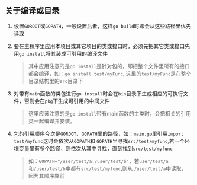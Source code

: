 ## 关于编译或目录
1. 设置`GOROOT`或`GOPATH`，一般设置后者，这样`go build`时即会从这些路径里优先读取

2. 要在主程序里应用本项目或其它项目的类或接口时，必须先把其它类或接口先用`go install`将其装成可引用的编译文件

	> 其中应用注意的是`go install`是针对包的，即把整个文件里所有的接口都会编译，如：`go install test/myFunc`,
	> 这里的`test/myFunc`是在整个目录结构里的`src`目录下
	
3. 对带有`main`函数的类包进行`go install`时会在`bin`目录下生成相应的可执行文件，否则会在`pkg`下生成可引用的中间文件

	> 这里应该注意的是`go install`带有main函数的主类时，会把相关的引用类一起编译并安装。
	
4. 包的引用顺序今次是`GOROOT`、`GOPATH`里的路径，如：`main.go`里引用`import test/myfunc`这时会依次从`GOPATH`和
   `GOPATH`里寻找`src/test/myfunc`,若一个环境变量里有多个路径，则依次从其中寻找，直到找到`src/test/myfunc`
   
   > 如：`GOPATH="/user/test/a:/user/test/b"`，若`user/test/a`和`/user/test/b`中都有`src/test/myfunc`,则从
   > `/user/test/a`中读取，因为其顺序靠前

